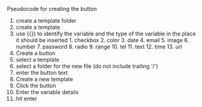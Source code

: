 Pseudocode for creating the button

1. create a template folder
2. create a template
  1. use {{}} to identify the variable and the type of the variable in the place it should be inserted
    1. checkbox
    2. color
    3. date
    4. email
    5. image
    6. number
    7. password
    8. radio
    9. range
    10. tel
    11. text
    12. time
    13. url
3. Create a button
  1. select a template
  2. select a folder for the new file (do not include trailing '/')
  3. enter the button text
4. Create a new template
  1. Click the button
  2. Enter the variable details
  3. hit enter

